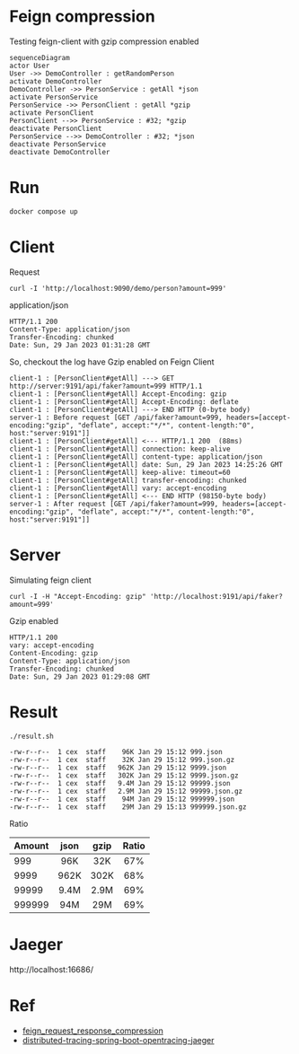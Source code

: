 # Feign compression

Testing feign-client with gzip compression enabled

```mermaid
sequenceDiagram
actor User
User ->> DemoController : getRandomPerson
activate DemoController
DemoController ->> PersonService : getAll *json
activate PersonService
PersonService ->> PersonClient : getAll *gzip
activate PersonClient
PersonClient -->> PersonService : #32; *gzip
deactivate PersonClient
PersonService -->> DemoController : #32; *json
deactivate PersonService
deactivate DemoController
```

# Run
```
docker compose up
```

# Client
Request
```
curl -I 'http://localhost:9090/demo/person?amount=999'
```
application/json
```
HTTP/1.1 200
Content-Type: application/json
Transfer-Encoding: chunked
Date: Sun, 29 Jan 2023 01:31:28 GMT
```
So, checkout the log have Gzip enabled on Feign Client
```
client-1 : [PersonClient#getAll] ---> GET http://server:9191/api/faker?amount=999 HTTP/1.1
client-1 : [PersonClient#getAll] Accept-Encoding: gzip
client-1 : [PersonClient#getAll] Accept-Encoding: deflate
client-1 : [PersonClient#getAll] ---> END HTTP (0-byte body)
server-1 : Before request [GET /api/faker?amount=999, headers=[accept-encoding:"gzip", "deflate", accept:"*/*", content-length:"0", host:"server:9191"]]
client-1 : [PersonClient#getAll] <--- HTTP/1.1 200  (88ms)
client-1 : [PersonClient#getAll] connection: keep-alive
client-1 : [PersonClient#getAll] content-type: application/json
client-1 : [PersonClient#getAll] date: Sun, 29 Jan 2023 14:25:26 GMT
client-1 : [PersonClient#getAll] keep-alive: timeout=60
client-1 : [PersonClient#getAll] transfer-encoding: chunked
client-1 : [PersonClient#getAll] vary: accept-encoding
client-1 : [PersonClient#getAll] <--- END HTTP (98150-byte body)
server-1 : After request [GET /api/faker?amount=999, headers=[accept-encoding:"gzip", "deflate", accept:"*/*", content-length:"0", host:"server:9191"]]
```

# Server
Simulating feign client
```
curl -I -H "Accept-Encoding: gzip" 'http://localhost:9191/api/faker?amount=999'
```
Gzip enabled
```
HTTP/1.1 200
vary: accept-encoding
Content-Encoding: gzip
Content-Type: application/json
Transfer-Encoding: chunked
Date: Sun, 29 Jan 2023 01:29:08 GMT
```

# Result

```
./result.sh

-rw-r--r--  1 cex  staff    96K Jan 29 15:12 999.json
-rw-r--r--  1 cex  staff    32K Jan 29 15:12 999.json.gz
-rw-r--r--  1 cex  staff   962K Jan 29 15:12 9999.json
-rw-r--r--  1 cex  staff   302K Jan 29 15:12 9999.json.gz
-rw-r--r--  1 cex  staff   9.4M Jan 29 15:12 99999.json
-rw-r--r--  1 cex  staff   2.9M Jan 29 15:12 99999.json.gz
-rw-r--r--  1 cex  staff    94M Jan 29 15:12 999999.json
-rw-r--r--  1 cex  staff    29M Jan 29 15:13 999999.json.gz
```
Ratio

| Amount | json | gzip  | Ratio |
|--------|:----:|:-----:|:-----:|
| 999    | 96K  |  32K  |  67%  |
| 9999   | 962K | 302K  |  68%  |
| 99999  | 9.4M | 2.9M  |  69%  |
| 999999 | 94M  |  29M  |  69%  |


# Jaeger

http://localhost:16686/


# Ref
* [feign_request_response_compression](https://cloud.spring.io/spring-cloud-netflix/multi/multi_spring-cloud-feign.html#_feign_request_response_compression)
* [distributed-tracing-spring-boot-opentracing-jaeger](https://refactorfirst.com/distributed-tracing-spring-boot-opentracing-jaeger.html)
